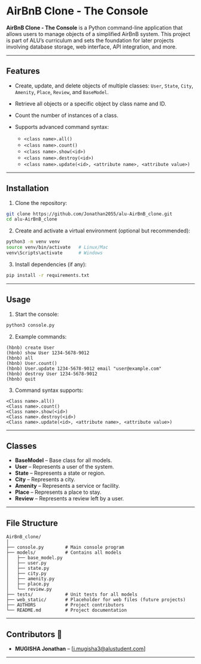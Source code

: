 # AirBnB Clone - The Console

**AirBnB Clone - The Console** is a Python command-line application that allows users to manage objects of a simplified AirBnB system. This project is part of ALU’s curriculum and sets the foundation for later projects involving database storage, web interface, API integration, and more.

---

## Features

- Create, update, and delete objects of multiple classes: `User`, `State`, `City`, `Amenity`, `Place`, `Review`, and `BaseModel`.
- Retrieve all objects or a specific object by class name and ID.
- Count the number of instances of a class.
- Supports advanced command syntax:

  - `<class name>.all()`
  - `<class name>.count()`
  - `<class name>.show(<id>)`
  - `<class name>.destroy(<id>)`
  - `<class name>.update(<id>, <attribute name>, <attribute value>)`

---

## Installation

1. Clone the repository:

```bash
git clone https://github.com/Jonathan2055/alu-AirBnB_clone.git
cd alu-AirBnB_clone
```

2. Create and activate a virtual environment (optional but recommended):

```bash
python3 -m venv venv
source venv/bin/activate   # Linux/Mac
venv\Scripts\activate      # Windows
```

3. Install dependencies (if any):

```bash
pip install -r requirements.txt
```

---

## Usage

1. Start the console:

```bash
python3 console.py
```

2. Example commands:

```text
(hbnb) create User
(hbnb) show User 1234-5678-9012
(hbnb) all
(hbnb) User.count()
(hbnb) User.update 1234-5678-9012 email "user@example.com"
(hbnb) destroy User 1234-5678-9012
(hbnb) quit
```

3. Command syntax supports:

```text
<Class name>.all()
<Class name>.count()
<Class name>.show(<id>)
<Class name>.destroy(<id>)
<Class name>.update(<id>, <attribute name>, <attribute value>)
```

---

## Classes

- **BaseModel** – Base class for all models.
- **User** – Represents a user of the system.
- **State** – Represents a state or region.
- **City** – Represents a city.
- **Amenity** – Represents a service or facility.
- **Place** – Represents a place to stay.
- **Review** – Represents a review left by a user.

---

## File Structure

```
AirBnB_clone/
│
├── console.py        # Main console program
├── models/           # Contains all models
│   ├── base_model.py
│   ├── user.py
│   ├── state.py
│   ├── city.py
│   ├── amenity.py
│   ├── place.py
│   └── review.py
├── tests/            # Unit tests for all models
├── web_static/       # Placeholder for web files (future projects)
├── AUTHORS           # Project contributors
└── README.md         # Project documentation
```

---

## Contributors 👥

- **MUGISHA Jonathan** – [j.mugisha3@alustudent.com]

---
